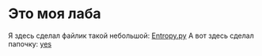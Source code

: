# Это моя лаба

Я здесь сделал файлик такой небольшой: [Entropy.py](../../../../Entropy.py)
А вот здесь сделал папочку: [yes](test)
